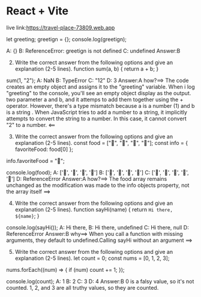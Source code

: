 # React + Vite
live link:https://travel-place-73809.web.app


let greeting;
greetign = {};
console.log(greetign);

A: {}
B: ReferenceError: greetign is not defined
C: undefined
Answer:B






2. Write the correct answer from the following options and give an explanation (2-5 lines).
function sum(a, b) {
  return a + b;
}

sum(1, "2");
A: NaN
B: TypeError
C: "12"
D: 3
Answer:A
how?==>
The code creates an empty object and assigns it to the "greeting" 
variable. When i log "greeting" to the console,
 you'll see an empty object display as the output.
 two parameter a and b, and it attemps to add
 them together using the + operator. However, there's 
a type mismatch because a is a number (1) and b is a 
string . When JavaScript tries to add a number to
a string, it implicitly attempts to convert the string 
to a number. In this case, it cannot convert "2" to a
 number.
<==


3. Write the correct answer from the following options and give an explanation (2-5 lines).
const food = ["🍕", "🍫", "🥑", "🍔"];
const info = { favoriteFood: food[0] };

info.favoriteFood = "🍝";

console.log(food);
A: ['🍕', '🍫', '🥑', '🍔']
B: ['🍝', '🍫', '🥑', '🍔']
C: ['🍝', '🍕', '🍫', '🥑', '🍔']
D: ReferenceError
Answer:A
how?==>
The food array remains unchanged as the modification
 was made to the info objects property, not the array 
itself
==>


4. Write the correct answer from the following options and give an explanation (2-5 lines).
function sayHi(name) {
  return `Hi there, ${name}`;
}

console.log(sayHi());
A: Hi there,
B: Hi there, undefined
C: Hi there, null
D: ReferenceError
Answer:B
why==>
When you call a function with missing arguments, 
they default to undefined.Calling sayHi without an
 argument
 ==>

5. Write the correct answer from the following options and give an explanation (2-5 lines).
let count = 0;
const nums = [0, 1, 2, 3];

nums.forEach((num) => {
  if (num) count += 1;
});

console.log(count);
A: 1
B: 2
C: 3
D: 4
Answer:B
0 is a falsy value, so it's not counted.
1, 2, and 3 are all truthy values, so they are counted.
